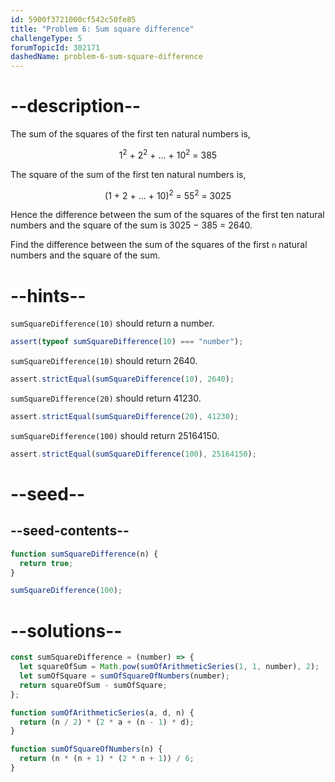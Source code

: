 ```yaml
---
id: 5900f3721000cf542c50fe85
title: "Problem 6: Sum square difference"
challengeType: 5
forumTopicId: 302171
dashedName: problem-6-sum-square-difference
---
```


# --description--

The sum of the squares of the first ten natural numbers is,

<div style='text-align: center;'>1<sup>2</sup> + 2<sup>2</sup> + ... + 10<sup>2</sup> = 385</div>

The square of the sum of the first ten natural numbers is,

<div style='text-align: center;'>(1 + 2 + ... + 10)<sup>2</sup> = 55<sup>2</sup> = 3025</div>

Hence the difference between the sum of the squares of the first ten natural numbers and the square of the sum is 3025 − 385 = 2640.

Find the difference between the sum of the squares of the first `n` natural numbers and the square of the sum.

# --hints--

`sumSquareDifference(10)` should return a number.

```js
assert(typeof sumSquareDifference(10) === "number");
```

`sumSquareDifference(10)` should return 2640.

```js
assert.strictEqual(sumSquareDifference(10), 2640);
```

`sumSquareDifference(20)` should return 41230.

```js
assert.strictEqual(sumSquareDifference(20), 41230);
```

`sumSquareDifference(100)` should return 25164150.

```js
assert.strictEqual(sumSquareDifference(100), 25164150);
```

# --seed--

## --seed-contents--

```js
function sumSquareDifference(n) {
  return true;
}

sumSquareDifference(100);
```

# --solutions--

```js
const sumSquareDifference = (number) => {
  let squareOfSum = Math.pow(sumOfArithmeticSeries(1, 1, number), 2);
  let sumOfSquare = sumOfSquareOfNumbers(number);
  return squareOfSum - sumOfSquare;
};

function sumOfArithmeticSeries(a, d, n) {
  return (n / 2) * (2 * a + (n - 1) * d);
}

function sumOfSquareOfNumbers(n) {
  return (n * (n + 1) * (2 * n + 1)) / 6;
}
```
